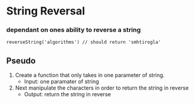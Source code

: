 # String Reversal
### dependant on ones ability to reverse a string

``` reverseString('algorithms') // should return 'smhtirogla' ```

## Pseudo 
1. Create a function that only takes in one parameter of string.
    - Input: one paramater of string
2. Next manipulate the characters in order to return the string in reverse
    - Output: return the string in reverse